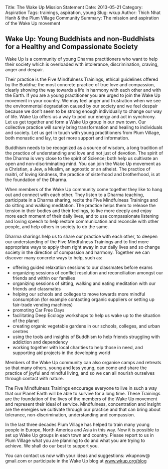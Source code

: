 Title: The Wake Up Mission Statement
Date: 2013-05-21
Category: Aspiration
Tags: trainings, aspiration, young
Slug: wkup
Author: Thich Nhat Hanh & the Plum Village Community
Summary: The mission and aspiration of the Wake Up movement

## Wake Up: Young Buddhists and non-Buddhists for a Healthy and Compassionate Society

Wake Up is a community of young Dharma practitioners who want to help their society which is overloaded with intolerance, discrimination, craving, anger and despair.

Their practice is the Five Mindfulness Trainings, ethical guidelines offered by the Buddha; the most concrete practice of true love and compassion, clearly showing the way towards a life in harmony with each other and with the Earth. If you are a young practitioner you are urged to join the Wake Up movement in your country. We may feel anger and frustration when we see the environmental degradation caused by our society and we feel despair because we don’t seem to be strong enough individually to change our way of life. Wake Up offers us a way to pool our energy and act in synchrony. Let us get together and form a Wake Up group in our own town. Our collective practice will surely bring transformation and healing to individuals and society. Let us get in touch with young practitioners from Plum Village, both monastic and lay, to get more support and information.

Buddhism needs to be recognized as a source of wisdom, a long tradition of the practice of understanding and love and not just of devotion. The spirit of the Dharma is very close to the spirit of Science; both help us cultivate an open and non-discriminating mind. You can join the Wake Up movement as a Christian, a Jew, a Muslim, an agnostic or an atheist. The practice of maitri, of loving kindness, the practice of sisterhood and brotherhood, is at the foundation of the Dharma.

When members of the Wake Up community come together they like to hang out and connect with each other. They listen to a Dharma teaching, participate in a Dharma sharing, recite the Five Mindfulness Trainings and do sitting and walking meditation. The practice helps them to release the tension in their bodies and their feelings, to live more deeply and enjoy more each moment of their daily lives, and to use compassionate listening and loving speech to help restore communication and reconcile with other people, and help others in society to do the same.

Dharma sharings help us to share our practice with each other, to deepen our understanding of the Five Mindfulness Trainings and to find more appropriate ways to apply them right away in our daily lives and so change society in the direction of compassion and harmony. Together we can discover many concrete ways to help, such as:

* offering guided relaxation sessions to our classmates before exams
* organizing sessions of conflict resolution and reconciliation amongst our friends and within our families
* organizing sessions of sitting, walking and eating meditation with our friends and classmates
* helping our schools and colleges to move towards more mindful consumption (for example contacting organic suppliers or setting up fair-trade vending machines)
* promoting Car Free Days
* facilitating Deep Ecology workshops to help us wake up to the situation of the planet
* creating organic vegetable gardens in our schools, colleges, and urban centres
* using the tools and insights of Buddhism to help friends struggling with addiction and dependency
* working together with local charities to help those in need, and supporting aid projects in the developing world

Members of the Wake Up community can also organise camps and retreats so that many others, young and less young, can come and share the practice of joyful and mindful living, and so we can all nourish ourselves through contact with nature.

The Five Mindfulness Trainings encourage everyone to live in such a way that our Planet Earth will be able to survive for a long time. These Trainings are the foundation of the lives of the members of the Wake Up movement and represent their ideal of service. Mindfulness, concentration and insight are the energies we cultivate through our practice and that can bring about tolerance, non-discrimination, understanding and compassion.

In the last three decades Plum Village has helped to train many young people in Europe, North America and Asia in this way. Now it is possible to set up Wake Up groups in each town and country. Please report to us in Plum Village what you are planning to do and what you are trying to achieve. We shall do our best to support you.

You can contact us now with your ideas and suggestions: wkupnow@ gmail.com or participate in the Wake Up blog at www.wkup.org/blog